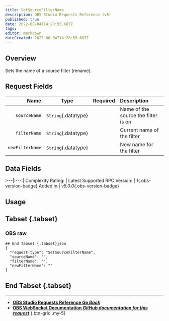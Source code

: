 ```yaml
---
title: SetSourceFilterName
description: OBS Studio Requests Reference (v5)
published: true
date: 2022-08-04T14:28:55.687Z
tags: 
editor: markdown
dateCreated: 2022-08-04T14:28:55.687Z
---
```


## Overview
Sets the name of a source filter (rename).

## Request Fields
Name | Type | Required| Description |
----:|:----:|:-------:|:------------|
`sourceName` | `String`{.datatype} | <i class="mdi mdi-check-bold"></i> | Name of the source the filter is on
`filterName` | `String`{.datatype} | <i class="mdi mdi-check-bold"></i> | Current name of the filter
`newFilterName` | `String`{.datatype} | <i class="mdi mdi-check-bold"></i> | New name for the filter

## Data Fields
:---|:---:|
Complexity Rating: | <span class="stars stars--2"></span>
Latest Supported RPC Version: | *1*{.obs-version-badge}
Added in | *v5.0.0*{.obs-version-badge}

## Usage
## Tabset {.tabset}
### OBS raw
```
## End Tabset {.tabset}json
{
  "request-type": "SetSourceFilterName",
  "sourceName": "",
  "filterName": "",
  "newFilterName": ""
}
```
## End Tabset {.tabset}

---

- [<i class="mdi mdi-chevron-left"></i>**OBS Studio Requests Reference *Go Back***](/en/Broadcasters/OBS/Requests)
- [<i class="mdi mdi-github"></i> **OBS WebSocket Documentation *GitHub documentation for this request***](https://github.com/obsproject/obs-websocket/blob/master/docs/generated/protocol.md#setsourcefiltername)
{.btn-grid .my-5}